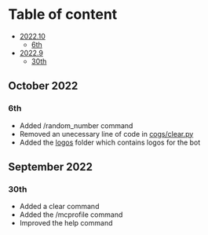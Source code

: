 # Table of content
* [2022.10](https://github.com/Ahmed3457/Extra-Bot/blob/stable/changelog.md#october-2022)
    * [6th](https://github.com/Ahmed3457/Extra-Bot/blob/stable/changelog.md#6th)
* [2022.9](https://github.com/Ahmed3457/Extra-Bot/blob/stable/changelog.md#september-2022)
    * [30th](https://github.com/Ahmed3457/Extra-Bot/blob/stable/changelog.md#30th)

## October 2022
### 6th
- Added /random_number command
- Removed an unecessary line of code in [cogs/clear.py](cogs/clear.py)
- Added the [logos](logos) folder which contains logos for the bot
## September 2022
### 30th 
- Added a clear command 
- Added the /mcprofile command
- Improved the help command
